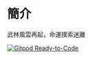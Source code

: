 # 簡介

武林風雲再起，命運撲索迷離

[![Gitpod Ready-to-Code](https://img.shields.io/badge/Gitpod-Ready--to--Code-blue?logo=gitpod)](https://gitpod.io/#https://github.com/luk036/xuanming)
